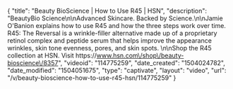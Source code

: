 {
    "title": "Beauty BioScience | How to Use R45 | HSN",
    "description": "BeautyBio Science\n\nAdvanced Skincare. Backed by Science.\n\nJamie O'Banion explains how to use R45 and how the three steps work over time. R45: The Reversal is a wrinkle-filler alternative made up of a proprietary retinol complex and peptide serum that helps improve the appearance wrinkles, skin tone evenness, pores, and skin spots.   \n\nShop the R45 collection at HSN. Visit https:\/\/www.hsn.com\/shop\/beauty-bioscience\/8357",
    "videoid": "114775259",
    "date_created": "1504024782",
    "date_modified": "1504051675",
    "type": "captivate",
    "layout": "video",
    "url": "\/v\/beauty-bioscience-how-to-use-r45-hsn\/114775259"
}